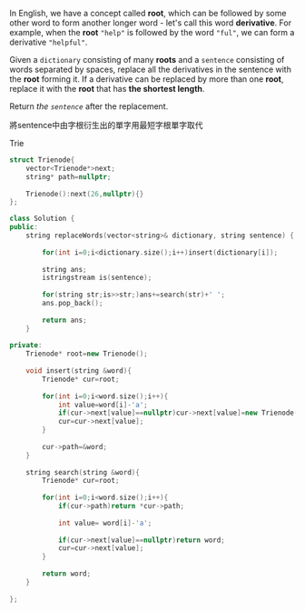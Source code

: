 In English, we have a concept called **root**, which can be followed by some other word to form another longer word - let's call this word **derivative**. For example, when the **root** `"help"` is followed by the word `"ful"`, we can form a derivative `"helpful"`.

Given a `dictionary` consisting of many **roots** and a `sentence` consisting of words separated by spaces, replace all the derivatives in the sentence with the **root** forming it. If a derivative can be replaced by more than one **root**, replace it with the **root** that has **the shortest length**.

Return _the `sentence`_ after the replacement.

將sentence中由字根衍生出的單字用最短字根單字取代

Trie


```cpp
struct Trienode{
    vector<Trienode*>next;
    string* path=nullptr;
    
    Trienode():next(26,nullptr){}
};

class Solution {
public:
    string replaceWords(vector<string>& dictionary, string sentence) {
        
        for(int i=0;i<dictionary.size();i++)insert(dictionary[i]);
        
        string ans;
        istringstream is(sentence);
        
        for(string str;is>>str;)ans+=search(str)+' ';
        ans.pop_back();
    
        return ans;
    }
    
private:
    Trienode* root=new Trienode();
    
    void insert(string &word){
        Trienode* cur=root;
        
        for(int i=0;i<word.size();i++){
            int value=word[i]-'a';
            if(cur->next[value]==nullptr)cur->next[value]=new Trienode();
            cur=cur->next[value];
        }
        
        cur->path=&word;
    }
    
    string search(string &word){
        Trienode* cur=root;
        
        for(int i=0;i<word.size();i++){
            if(cur->path)return *cur->path;
            
            int value= word[i]-'a';
            
            if(cur->next[value]==nullptr)return word;
            cur=cur->next[value];
        }
        
        return word;
    }
    
};
```